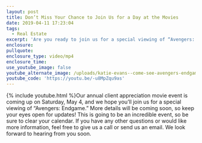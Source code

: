 ```yaml
---
layout: post
title: Don’t Miss Your Chance to Join Us for a Day at the Movies
date: 2019-04-11 17:23:04
tags:
  - Real Estate
excerpt: 'Are you ready to join us for a special viewing of “Avengers: Endgame”?'
enclosure:
pullquote:
enclosure_type: video/mp4
enclosure_time:
use_youtube_image: false
youtube_alternate_image: /uploads/katie-evans--come-see-avengers-endgame-with-us-youtube.jpg
youtube_code: 'https://youtu.be/-u8MpZqu9as'
---
```


{% include youtube.html %}Our annual client appreciation movie event is coming up on Saturday, May 4, and we hope you’ll join us for a special viewing of “Avengers: Endgame.” More details will be coming soon, so keep your eyes open for updates! This is going to be an incredible event, so be sure to clear your calendar. If you have any other questions or would like more information, feel free to give us a call or send us an email. We look forward to hearing from you soon.